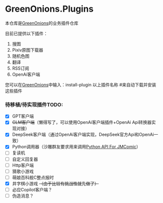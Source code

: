# GreenOnions.Plugins

本仓库是[GreenOnions](https://github.com/Alex1911-Jiang/GreenOnions)的业务插件仓库

目前已提供以下插件：

1. 搜图
2. Pixiv原图下载器
3. 随机色图
4. 翻译
5. RSS订阅
6. OpenAi客户端

您可以在[GreenOnions](https://github.com/Alex1911-Jiang/GreenOnions)中输入：install-plugin 以上插件名称 #来自动下载并安装这些插件


### 待移植/待实现插件TODO:

- [x] GPT客户端
- [x] ~~GLM客户端~~（懒得写了，可以使用OpenAi客户端插件+OpenAi Api转换器实现对接）
- [x] DeepSeek客户端（通过OpenAi客户端实现，DeepSeek官方Api和OpenAi一致）
- [x] Python调用器（沙雕群友要求用来调用[Python API For JMComic](https://github.com/hect0x7/JMComic-Crawler-Python)）
- [ ] 复读机
- [ ] 自定义回复器
- [ ] Http客户端
- [ ] 猜歌小游戏
- [ ] 萌娘百科舰C整点报时
- [x] 井字棋小游戏 ~~（由于比较有挑战性就先做了）~~
- [ ] 必应Copilot客户端？
- [ ] 伪造消息？
